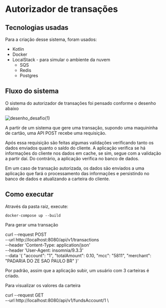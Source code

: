 # Autorizador de transações

## Tecnologias usadas

Para a criação desse sistema, foram usados:
- Kotlin
- Docker
- LocalStack - para simular o ambiente da nuvem
  - SQS
  - Redis
  - Postgres


## Fluxo do sistema

O sistema do autorizador de transações foi pensado conforme o desenho abaixo

![desenho_desafio(1)](https://github.com/user-attachments/assets/6fd8f5bc-f50b-448d-bd7b-418acd6d29f1)



A partir de um sistema que gere uma transação, supondo uma maquininha de cartão, uma API POST recebe uma requisição.

Após essa requisição são feitas algumas validações verificando tanto os dados enviados quanto o saldo do cliente. A aplicação verifica se há informações do cliente nos dados em cache, se sim, segue com a validação a partir daí.
Do contrário, a aplicação verifica no banco de dados.

Em um caso de transação autorizada, os dados são enviados a uma aplicação que fará o processamento das informações  e persistindo no banco de dados e atualizando a carteira do cliente.

## Como executar
Através da pasta raiz, execute:

`docker-compose up --build`

Para gerar uma transação

curl --request POST \
  --url http://localhost:8080/api/v1/transactions \
  --header 'Content-Type: application/json' \
  --header 'User-Agent: insomnia/9.3.3' \
  --data '{
	"account": "1",
	"totalAmount": 0.10,
	"mcc": "5811",
	"merchant": "PADARIA DO ZE               SAO PAULO BR"
}'

Por padrão, assim que a aplicação subir, um usuário com 3 carteiras é criado.

Para visualizar os valores da carteira

curl --request GET \
--url http://localhost:8080/api/v1/fundsAccount/1 \
